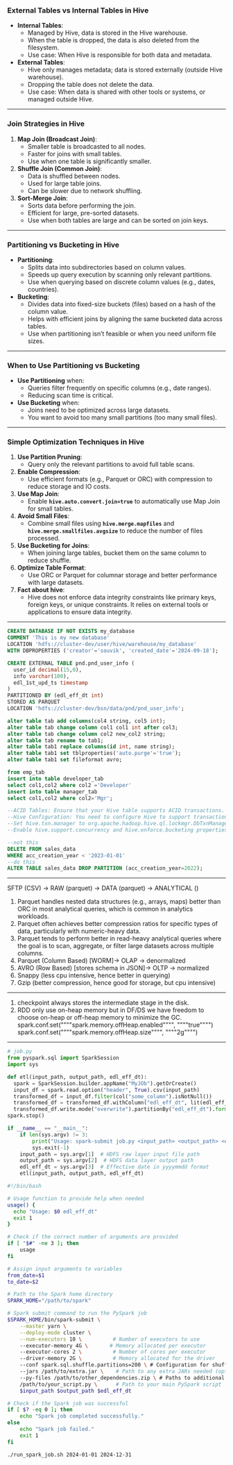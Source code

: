 ### **External Tables vs Internal Tables in Hive**
- **Internal Tables**:
  - Managed by Hive, data is stored in the Hive warehouse.
  - When the table is dropped, the data is also deleted from the filesystem.
  - Use case: When Hive is responsible for both data and metadata.
- **External Tables**:
  - Hive only manages metadata; data is stored externally (outside Hive warehouse).
  - Dropping the table does not delete the data.
  - Use case: When data is shared with other tools or systems, or managed outside Hive.

---

### **Join Strategies in Hive**
1. **Map Join (Broadcast Join)**:
   - Smaller table is broadcasted to all nodes.
   - Faster for joins with small tables.
   - Use when one table is significantly smaller.
2. **Shuffle Join (Common Join)**:
   - Data is shuffled between nodes.
   - Used for large table joins.
   - Can be slower due to network shuffling.
3. **Sort-Merge Join**:
   - Sorts data before performing the join.
   - Efficient for large, pre-sorted datasets.
   - Use when both tables are large and can be sorted on join keys.

---

### **Partitioning vs Bucketing in Hive**
- **Partitioning**:
  - Splits data into subdirectories based on column values.
  - Speeds up query execution by scanning only relevant partitions.
  - Use when querying based on discrete column values (e.g., dates, countries).
- **Bucketing**:
  - Divides data into fixed-size buckets (files) based on a hash of the column value.
  - Helps with efficient joins by aligning the same bucketed data across tables.
  - Use when partitioning isn’t feasible or when you need uniform file sizes.

---

### **When to Use Partitioning vs Bucketing**
- **Use Partitioning** when:
  - Queries filter frequently on specific columns (e.g., date ranges).
  - Reducing scan time is critical.
- **Use Bucketing** when:
  - Joins need to be optimized across large datasets.
  - You want to avoid too many small partitions (too many small files).

---

### **Simple Optimization Techniques in Hive**
1. **Use Partition Pruning**:
   - Query only the relevant partitions to avoid full table scans.
2. **Enable Compression**:
   - Use efficient formats (e.g., Parquet or ORC) with compression to reduce storage and IO costs.
3. **Use Map Join**:
   - Enable **`hive.auto.convert.join=true`** to automatically use Map Join for small tables.
4. **Avoid Small Files**:
   - Combine small files using **`hive.merge.mapfiles`** and **`hive.merge.smallfiles.avgsize`** to reduce the number of files processed.
5. **Use Bucketing for Joins**:
   - When joining large tables, bucket them on the same column to reduce shuffle.
6. **Optimize Table Format**:
   - Use ORC or Parquet for columnar storage and better performance with large datasets.
7. **Fact about hive**:
	- Hive does not enforce data integrity constraints like primary keys, foreign keys, or unique constraints. It relies on external tools or applications to ensure data integrity.

---
```sql
CREATE DATABASE IF NOT EXISTS my_database
COMMENT 'This is my new database'
LOCATION 'hdfs://cluster-dev/user/hive/warehouse/my_database'
WITH DBPROPERTIES ('creator'='souvik', 'created_date'='2024-09-18');

CREATE EXTERNAL TABLE pnd.pnd_user_info (
  user_id decimal(15,0),
  info varchar(100),
  edl_1st_upd_ts timestamp
)
PARTITIONED BY (edl_eff_dt int)
STORED AS PARQUET
LOCATION 'hdfs://cluster-dev/bsn/data/pnd/pnd_user_info';

alter table tab add columns(col4 string, col5 int);
alter table tab change column col1 col1 int after col3;
alter table tab change column col2 new_col2 string;
alter table tab rename to tab1;
alter table tab1 replace columns(id int, name string);
alter table tab1 set tblproperties('auto.purge'='true');
alter table tab1 set fileformat avro;

from emp_tab 
insert into table developer_tab 
select col1,col2 where col2 ='Developer' 
insert into table manager_tab 
select col1,col2 where col2='Mgr';

--ACID Tables: Ensure that your Hive table supports ACID transactions. This usually requires the table to be stored in ORC format with transactions enabled.
--Hive Configuration: You need to configure Hive to support transactions:
--Set hive.txn.manager to org.apache.hadoop.hive.ql.lockmgr.DbTxnManager in the Hive configuration.
--Enable hive.support.concurrency and hive.enforce.bucketing properties.

--not this
DELETE FROM sales_data
WHERE acc_creation_year < '2023-01-01'
--do this
ALTER TABLE sales_data DROP PARTITION (acc_creation_year=2022);

```
---
SFTP (CSV) -> RAW (parquet) -> DATA (parquet) -> ANALYTICAL ()
1. Parquet handles nested data structures (e.g., arrays, maps) better than ORC in most analytical queries, which is common in analytics workloads.
2. Parquet often achieves better compression ratios for specific types of data, particularly with numeric-heavy data.
3. Parquet tends to perform better in read-heavy analytical queries where the goal is to scan, aggregate, or filter large datasets across multiple columns.
4. Parquet (Column Based) [WORM]-> OLAP -> denormalized
5. AVRO (Row Based) [stores schema in JSON]-> OLTP -> normalized
6. Snappy (less cpu intensive, hence better in querying)
7. Gzip (better compression, hence good for storage, but cpu intensive) 
---
1. checkpoint always stores the intermediate stage in the disk.
2. RDD only use on-heap memory but in DF/DS we have freedom to choose on-heap or off-heap memory to minimize the GC.
    spark.conf.set(""""spark.memory.offHeap.enabled"""", """"true"""")
    spark.conf.set(""""spark.memory.offHeap.size"""", """"2g"""")
---

```python
# job.py
from pyspark.sql import SparkSession
import sys

def etl(input_path, output_path, edl_eff_dt):
  spark = SparkSession.builder.appName("MyJOb").getOrCreate()
  input_df = spark.read.option("header", True).csv(input_path)
  transformed_df = input_df.filter(col("some_column").isNotNull())
  transformed_df = transformed_df.withColumn("edl_eff_dt", lit(edl_eff_dt))
  transformed_df.write.mode("overwrite").partitionBy("edl_eff_dt").format("parquet").save(output_path)
spark.stop()

if __name__ == "__main__":
    if len(sys.argv) != 3:
        print("Usage: spark-submit job.py <input_path> <output_path> <edl_eff_dt>")
        sys.exit(-1)
    input_path = sys.argv[1]  # HDFS raw layer input file path
    output_path = sys.argv[2]  # HDFS data layer output path
    edl_eff_dt = sys.argv[3]  # Effective date in yyyymmdd format
    etl(input_path, output_path, edl_eff_dt)
```

```bash
#!/bin/bash

# Usage function to provide help when needed
usage() {
  echo "Usage: $0 edl_eff_dt"
  exit 1
}

# Check if the correct number of arguments are provided
if [ "$#" -ne 3 ]; then
    usage
fi

# Assign input arguments to variables
from_date=$1
to_date=$2

# Path to the Spark home directory
SPARK_HOME="/path/to/spark"

# Spark submit command to run the PySpark job
$SPARK_HOME/bin/spark-submit \
    --master yarn \
    --deploy-mode cluster \
    --num-executors 10 \          # Number of executors to use
    --executor-memory 4G \       # Memory allocated per executor
    --executor-cores 2 \          # Number of cores per executor
    --driver-memory 2G \          # Memory allocated for the driver
    --conf spark.sql.shuffle.partitions=200 \ # Configuration for shuffle partitions
    --jars /path/to/extra.jar \    # Path to any extra JARs needed (optional)
    --py-files /path/to/other_dependencies.zip \ # Paths to additional Python files or dependencies
    /path/to/your_script.py \      # Path to your main PySpark script   
    $input_path $output_path $edl_eff_dt

# Check if the Spark job was successful
if [ $? -eq 0 ]; then
    echo "Spark job completed successfully."
else
    echo "Spark job failed."
    exit 1
fi
```
```bash
./run_spark_job.sh 2024-01-01 2024-12-31
```

